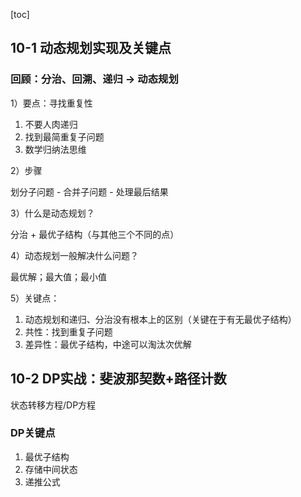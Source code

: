 [toc]
## 10-1 动态规划实现及关键点

### 回顾：分治、回溯、递归 -> 动态规划

1）要点：寻找重复性

1. 不要人肉递归
2. 找到最简重复子问题
3. 数学归纳法思维

2）步骤

划分子问题 - 合并子问题 - 处理最后结果

3）什么是动态规划？

分治 + 最优子结构（与其他三个不同的点）

4）动态规划一般解决什么问题？

最优解；最大值；最小值

5）关键点：

1. 动态规划和递归、分治没有根本上的区别（关键在于有无最优子结构）
2. 共性：找到重复子问题
3. 差异性：最优子结构，中途可以淘汰次优解

## 10-2 DP实战：斐波那契数+路径计数

状态转移方程/DP方程

### DP关键点

1. 最优子结构
2. 存储中间状态
3. 递推公式

